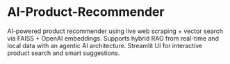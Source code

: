# AI-Product-Recommender
AI-powered product recommender using live web scraping + vector search via FAISS + OpenAI embeddings. Supports hybrid RAG from real-time and local data with an agentic AI architecture. Streamlit UI for interactive product search and smart suggestions.
